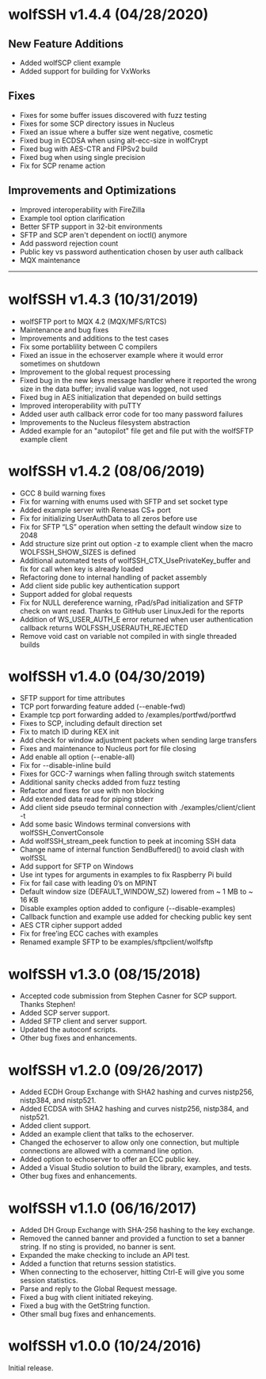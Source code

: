 # wolfSSH v1.4.4 (04/28/2020)

## New Feature Additions

- Added wolfSCP client example
- Added support for building for VxWorks

## Fixes

- Fixes for some buffer issues discovered with fuzz testing
- Fixes for some SCP directory issues in Nucleus
- Fixed an issue where a buffer size went negative, cosmetic
- Fixed bug in ECDSA when using alt-ecc-size in wolfCrypt
- Fixed bug with AES-CTR and FIPSv2 build
- Fixed bug when using single precision
- Fix for SCP rename action

## Improvements and Optimizations

- Improved interoperability with FireZilla
- Example tool option clarification
- Better SFTP support in 32-bit environments
- SFTP and SCP aren't dependent on ioctl() anymore
- Add password rejection count
- Public key vs password authentication chosen by user auth callback
- MQX maintenance


--------------------------------

# wolfSSH v1.4.3 (10/31/2019)

- wolfSFTP port to MQX 4.2 (MQX/MFS/RTCS)
- Maintenance and bug fixes
- Improvements and additions to the test cases
- Fix some portablility between C compilers
- Fixed an issue in the echoserver example where it would error sometimes
  on shutdown
- Improvement to the global request processing
- Fixed bug in the new keys message handler where it reported the wrong size
  in the data buffer; invalid value was logged, not used
- Fixed bug in AES initialization that depended on build settings
- Improved interoperability with puTTY
- Added user auth callback error code for too many password failures
- Improvements to the Nucleus filesystem abstraction
- Added example for an "autopilot" file get and file put with the wolfSFTP
  example client


# wolfSSH v1.4.2 (08/06/2019)

- GCC 8 build warning fixes
- Fix for warning with enums used with SFTP and set socket type
- Added example server with Renesas CS+ port
- Fix for initializing UserAuthData to all zeros before use
- Fix for SFTP “LS” operation when setting the default window size to 2048
- Add structure size print out option -z to example client when the macro
  WOLFSSH_SHOW_SIZES is defined
- Additional automated tests of wolfSSH_CTX_UsePrivateKey_buffer and fix for
  call when key is already loaded
- Refactoring done to internal handling of packet assembly
- Add client side public key authentication support
- Support added for global requests
- Fix for NULL dereference warning, rPad/sPad initialization and SFTP check on
  want read. Thanks to GitHub user LinuxJedi for the reports
- Addition of WS_USER_AUTH_E error returned when user authentication callback
  returns WOLFSSH_USERAUTH_REJECTED
- Remove void cast on variable not compiled in with single threaded builds


# wolfSSH v1.4.0 (04/30/2019)

- SFTP support for time attributes
- TCP port forwarding feature added (--enable-fwd)
- Example tcp port forwarding added to /examples/portfwd/portfwd
- Fixes to SCP, including default direction set
- Fix to match ID during KEX init
- Add check for window adjustment packets when sending large transfers
- Fixes and maintenance to Nucleus port for file closing
- Add enable all option (--enable-all)
- Fix for --disable-inline build
- Fixes for GCC-7 warnings when falling through switch statements
- Additional sanity checks added from fuzz testing
- Refactor and fixes for use with non blocking
- Add extended data read for piping stderr
- Add client side pseudo terminal connection with ./examples/client/client -t
- Add some basic Windows terminal conversions with wolfSSH_ConvertConsole
- Add wolfSSH_stream_peek function to peek at incoming SSH data
- Change name of internal function SendBuffered() to avoid clash with wolfSSL
- Add support for SFTP on Windows
- Use int types for arguments in examples to fix Raspberry Pi build
- Fix for fail case with leading 0’s on MPINT
- Default window size (DEFAULT_WINDOW_SZ) lowered from ~ 1 MB to ~ 16 KB
- Disable examples option added to configure (--disable-examples)
- Callback function and example use added for checking public key sent
- AES CTR cipher support added
- Fix for free’ing ECC caches with examples
- Renamed example SFTP to be examples/sftpclient/wolfsftp


# wolfSSH v1.3.0 (08/15/2018)

- Accepted code submission from Stephen Casner for SCP support. Thanks Stephen!
- Added SCP server support.
- Added SFTP client and server support.
- Updated the autoconf scripts.
- Other bug fixes and enhancements.

# wolfSSH v1.2.0 (09/26/2017)

- Added ECDH Group Exchange with SHA2 hashing and curves nistp256,
  nistp384, and nistp521.
- Added ECDSA with SHA2 hashing and curves nistp256, nistp384, and nistp521.
- Added client support.
- Added an example client that talks to the echoserver.
- Changed the echoserver to allow only one connection, but multiple
  connections are allowed with a command line option.
- Added option to echoserver to offer an ECC public key.
- Added a Visual Studio solution to build the library, examples, and tests.
- Other bug fixes and enhancements.

# wolfSSH v1.1.0 (06/16/2017)

- Added DH Group Exchange with SHA-256 hashing to the key exchange.
- Removed the canned banner and provided a function to set a banner string.
  If no sting is provided, no banner is sent.
- Expanded the make checking to include an API test.
- Added a function that returns session statistics.
- When connecting to the echoserver, hitting Ctrl-E will give you some
  session statistics.
- Parse and reply to the Global Request message.
- Fixed a bug with client initiated rekeying.
- Fixed a bug with the GetString function.
- Other small bug fixes and enhancements.

# wolfSSH v1.0.0 (10/24/2016)

Initial release.
